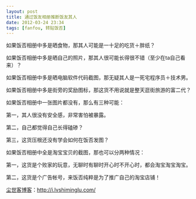 ```yaml
---
layout: post
title: 通过饭友相册推断饭友其人
date: 2012-03-24 23:34
tags: [fanfou, 转贴饭否]
---
```

如果饭否相册中多是晒食物，那其人可能是一十足的吃货＋胖纸？

如果饭否相册中多是晒自己的照片，那其人很可能长得很不错（至少在ta自己看来）？

如果饭否相册中多是晒电脑软件代码截图，那无疑其人是一死宅程序员＋技术男。

如果饭否相册中多是街旁的奖励图标，那这货不用说就是整天逛街旅游的富二代？

如果饭否相册中一张图片都没有，那么有三种可能：

第一，其人很没有安全感，非常害怕被暴露。

第二，自己都觉得自己长得磕碜？

第三，这货压根还没有学会如何在饭否发图？

如果饭否相册中全是淘宝宝贝的截图，那也可以分两种情况：

第一，这货是个败家的玩意，无聊时有聊时开心时不开心时，都会淘宝淘宝淘宝。

第二，这货是个广告帐号，来饭否纯粹是为了推广自己的淘宝店铺！


<a href="http://i.lvshiminglu.com/">尘世客博客</a>：<a href="http://i.lvshiminglu.com/">http://i.lvshiminglu.com/</a>

